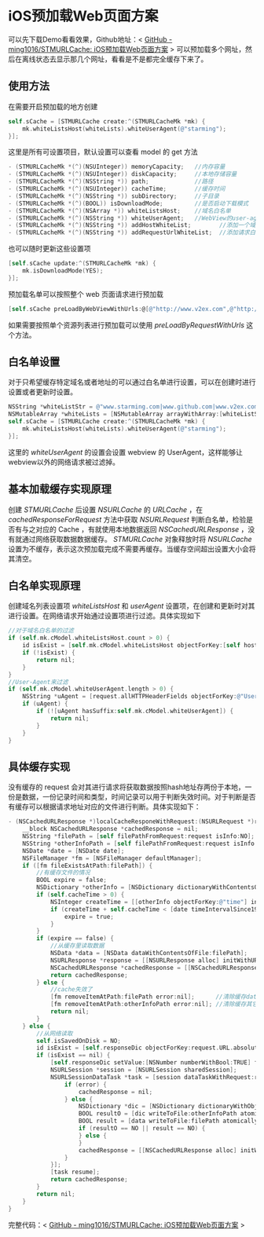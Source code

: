 # iOS预加载Web页面方案
可以先下载Demo看看效果，Github地址：< [GitHub - ming1016/STMURLCache: iOS预加载Web页面方案](https://github.com/ming1016/STMURLCache) >
可以预加载多个网址，然后在离线状态去显示那几个网址，看看是不是都完全缓存下来了。

## 使用方法
在需要开启预加载的地方创建
```objective-c
self.sCache = [STMURLCache create:^(STMURLCacheMk *mk) {
    mk.whiteListsHost(whiteLists).whiteUserAgent(@"starming");
}];
```

这里是所有可设置项目，默认设置可以查看 model 的 get 方法
```objective-c
- (STMURLCacheMk *(^)(NSUInteger)) memoryCapacity;   //内存容量
- (STMURLCacheMk *(^)(NSUInteger)) diskCapacity;     //本地存储容量
- (STMURLCacheMk *(^)(NSString *)) path;             //路径
- (STMURLCacheMk *(^)(NSUInteger)) cacheTime;        //缓存时间
- (STMURLCacheMk *(^)(NSString *)) subDirectory;     //子目录
- (STMURLCacheMk *(^)(BOOL)) isDownloadMode;         //是否启动下载模式
- (STMURLCacheMk *(^)(NSArray *)) whiteListsHost;    //域名白名单
- (STMURLCacheMk *(^)(NSString *)) whiteUserAgent;   //WebView的user-agent白名单
- (STMURLCacheMk *(^)(NSString *)) addHostWhiteList;        //添加一个域名白名单
- (STMURLCacheMk *(^)(NSString *)) addRequestUrlWhiteList;  //添加请求白名单
```

也可以随时更新这些设置项
```objective-c
[self.sCache update:^(STMURLCacheMk *mk) {
    mk.isDownloadMode(YES);
}];
```

预加载名单可以按照整个 web 页面请求进行预加载
```objective-c
[self.sCache preLoadByWebViewWithUrls:@[@"http://www.v2ex.com",@"http://www.github.com"];
```
如果需要按照单个资源列表进行预加载可以使用 *preLoadByRequestWithUrls* 这个方法。

## 白名单设置
对于只希望缓存特定域名或者地址的可以通过白名单进行设置，可以在创建时进行设置或者更新时设置。
```objective-c
NSString *whiteListStr = @"www.starming.com|www.github.com|www.v2ex.com|www.baidu.com";
NSMutableArray *whiteLists = [NSMutableArray arrayWithArray:[whiteListStr componentsSeparatedByString:@"|"]];
self.sCache = [STMURLCache create:^(STMURLCacheMk *mk) {
    mk.whiteListsHost(whiteLists).whiteUserAgent(@"starming");
}];
```
这里的 *whiteUserAgent* 的设置会设置 webview 的 UserAgent，这样能够让webview以外的网络请求被过滤掉。

## 基本加载缓存实现原理
创建 *STMURLCache* 后设置 *NSURLCache* 的 *URLCache* ，在 *cachedResponseForRequest* 方法中获取 *NSURLRequest* 判断白名单，检验是否有与之对应的 Cache ，有就使用本地数据返回 *NSCachedURLResponse* ，没有就通过网络获取数据数据缓存。 *STMURLCache* 对象释放时将 *NSURLCache* 设置为不缓存，表示这次预加载完成不需要再缓存。当缓存空间超出设置大小会将其清空。

## 白名单实现原理
创建域名列表设置项 *whiteListsHost* 和 *userAgent* 设置项，在创建和更新时对其进行设置。在网络请求开始通过设置项进行过滤。具体实现如下
```objective-c
//对于域名白名单的过滤
if (self.mk.cModel.whiteListsHost.count > 0) {
    id isExist = [self.mk.cModel.whiteListsHost objectForKey:[self hostFromRequest:request]];
    if (!isExist) {
        return nil;
    }
}
//User-Agent来过滤
if (self.mk.cModel.whiteUserAgent.length > 0) {
    NSString *uAgent = [request.allHTTPHeaderFields objectForKey:@"User-Agent"];
    if (uAgent) {
        if (![uAgent hasSuffix:self.mk.cModel.whiteUserAgent]) {
            return nil;
        }
    }
}
```

## 具体缓存实现
没有缓存的 request 会对其进行请求将获取数据按照hash地址存两份于本地，一份是数据，一份记录时间和类型，时间记录可以用于判断失效时间。对于判断是否有缓存可以根据请求地址对应的文件进行判断。具体实现如下：
```objective-c
- (NSCachedURLResponse *)localCacheResponeWithRequest:(NSURLRequest *)request {
    __block NSCachedURLResponse *cachedResponse = nil;
    NSString *filePath = [self filePathFromRequest:request isInfo:NO];
    NSString *otherInfoPath = [self filePathFromRequest:request isInfo:YES];
    NSDate *date = [NSDate date];
    NSFileManager *fm = [NSFileManager defaultManager];
    if ([fm fileExistsAtPath:filePath]) {
        //有缓存文件的情况
        BOOL expire = false;
        NSDictionary *otherInfo = [NSDictionary dictionaryWithContentsOfFile:otherInfoPath];
        if (self.cacheTime > 0) {
            NSInteger createTime = [[otherInfo objectForKey:@"time"] integerValue];
            if (createTime + self.cacheTime < [date timeIntervalSince1970]) {
                expire = true;
            }
        }
        if (expire == false) {
            //从缓存里读取数据
            NSData *data = [NSData dataWithContentsOfFile:filePath];
            NSURLResponse *response = [[NSURLResponse alloc] initWithURL:request.URL MIMEType:[otherInfo objectForKey:@"MIMEType"] expectedContentLength:data.length textEncodingName:[otherInfo objectForKey:@"textEncodingName"]];
            NSCachedURLResponse *cachedResponse = [[NSCachedURLResponse alloc] initWithResponse:response data:data];
            return cachedResponse;
        } else {
            //cache失效了
            [fm removeItemAtPath:filePath error:nil];      //清除缓存data
            [fm removeItemAtPath:otherInfoPath error:nil]; //清除缓存其它信息
            return nil;
        }
    } else {
        //从网络读取
        self.isSavedOnDisk = NO;
        id isExist = [self.responseDic objectForKey:request.URL.absoluteString];
        if (isExist == nil) {
            [self.responseDic setValue:[NSNumber numberWithBool:TRUE] forKey:request.URL.absoluteString];
            NSURLSession *session = [NSURLSession sharedSession];
            NSURLSessionDataTask *task = [session dataTaskWithRequest:request completionHandler:^(NSData * _Nullable data, NSURLResponse * _Nullable response, NSError * _Nullable error) {
                if (error) {
                    cachedResponse = nil;
                } else {
                    NSDictionary *dic = [NSDictionary dictionaryWithObjectsAndKeys:[NSString stringWithFormat:@"%f",[date timeIntervalSince1970]],@"time",response.MIMEType,@"MIMEType",response.textEncodingName,@"textEncodingName", nil];
                    BOOL resultO = [dic writeToFile:otherInfoPath atomically:YES];
                    BOOL result = [data writeToFile:filePath atomically:YES];
                    if (resultO == NO || result == NO) {
                    } else {
                    }
                    cachedResponse = [[NSCachedURLResponse alloc] initWithResponse:response data:data];
                }
            }];
            [task resume];
            return cachedResponse;
        }
        return nil;
    }
}
```

完整代码：< [GitHub - ming1016/STMURLCache: iOS预加载Web页面方案](https://github.com/ming1016/STMURLCache) >
